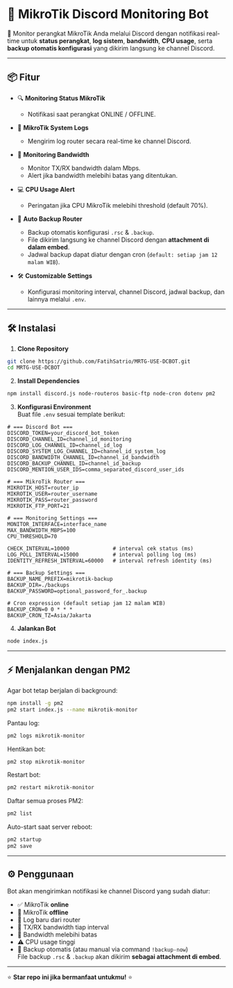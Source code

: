 # 📡 MikroTik Discord Monitoring Bot

🚀 Monitor perangkat MikroTik Anda melalui Discord dengan notifikasi real-time untuk **status perangkat**, **log sistem**, **bandwidth**, **CPU usage**, serta **backup otomatis konfigurasi** yang dikirim langsung ke channel Discord.

---

## 📦 Fitur

* 🔍 **Monitoring Status MikroTik**
  * Notifikasi saat perangkat ONLINE / OFFLINE.

* 📝 **MikroTik System Logs**
  * Mengirim log router secara real-time ke channel Discord.

* 📡 **Monitoring Bandwidth**
  * Monitor TX/RX bandwidth dalam Mbps.
  * Alert jika bandwidth melebihi batas yang ditentukan.

* 💻 **CPU Usage Alert**
  * Peringatan jika CPU MikroTik melebihi threshold (default 70%).

* 💾 **Auto Backup Router**
  * Backup otomatis konfigurasi `.rsc` & `.backup`.
  * File dikirim langsung ke channel Discord dengan **attachment di dalam embed**.
  * Jadwal backup dapat diatur dengan cron (`default: setiap jam 12 malam WIB`).

* 🛠️ **Customizable Settings**
  * Konfigurasi monitoring interval, channel Discord, jadwal backup, dan lainnya melalui `.env`.

---

## 🛠️ Instalasi

1. **Clone Repository**

```bash
git clone https://github.com/FatihSatrio/MRTG-USE-DCBOT.git
cd MRTG-USE-DCBOT
```

2. **Install Dependencies**

```bash
npm install discord.js node-routeros basic-ftp node-cron dotenv pm2
```

3. **Konfigurasi Environment**  
   Buat file `.env` sesuai template berikut:

```env
# === Discord Bot ===
DISCORD_TOKEN=your_discord_bot_token
DISCORD_CHANNEL_ID=channel_id_monitoring
DISCORD_LOG_CHANNEL_ID=channel_id_log
DISCORD_SYSTEM_LOG_CHANNEL_ID=channel_id_system_log
DISCORD_BANDWIDTH_CHANNEL_ID=channel_id_bandwidth
DISCORD_BACKUP_CHANNEL_ID=channel_id_backup
DISCORD_MENTION_USER_IDS=comma_separated_discord_user_ids

# === MikroTik Router ===
MIKROTIK_HOST=router_ip
MIKROTIK_USER=router_username
MIKROTIK_PASS=router_password
MIKROTIK_FTP_PORT=21

# === Monitoring Settings ===
MONITOR_INTERFACE=interface_name
MAX_BANDWIDTH_MBPS=100
CPU_THRESHOLD=70

CHECK_INTERVAL=10000              # interval cek status (ms)
LOG_POLL_INTERVAL=15000           # interval polling log (ms)
IDENTITY_REFRESH_INTERVAL=60000   # interval refresh identity (ms)

# === Backup Settings ===
BACKUP_NAME_PREFIX=mikrotik-backup
BACKUP_DIR=./backups
BACKUP_PASSWORD=optional_password_for_.backup

# Cron expression (default setiap jam 12 malam WIB)
BACKUP_CRON=0 0 * * *
BACKUP_CRON_TZ=Asia/Jakarta
```

4. **Jalankan Bot**

```bash
node index.js
```

---

## ⚡ Menjalankan dengan PM2

Agar bot tetap berjalan di background:

```bash
npm install -g pm2
pm2 start index.js --name mikrotik-monitor
```

Pantau log:

```bash
pm2 logs mikrotik-monitor
```

Hentikan bot:

```bash
pm2 stop mikrotik-monitor
```

Restart bot:

```bash
pm2 restart mikrotik-monitor
```

Daftar semua proses PM2:

```bash
pm2 list
```

Auto-start saat server reboot:

```bash
pm2 startup
pm2 save
```

---

## ⚙️ Penggunaan

Bot akan mengirimkan notifikasi ke channel Discord yang sudah diatur:

* ✅ MikroTik **online**
* 🔴 MikroTik **offline**
* 📝 Log baru dari router
* 📡 TX/RX bandwidth tiap interval
* 🚨 Bandwidth melebihi batas
* ⚠️ CPU usage tinggi
* 💾 Backup otomatis (atau manual via command `!backup-now`)  
  File backup `.rsc` & `.backup` akan dikirim **sebagai attachment di embed**.

---

⭐ **Star repo ini jika bermanfaat untukmu!** ⭐
